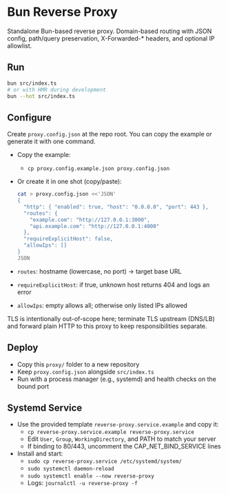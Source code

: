 # Bun Reverse Proxy

Standalone Bun-based reverse proxy. Domain-based routing with JSON config,
path/query preservation, X-Forwarded-\* headers, and optional IP allowlist.

## Run

```sh
bun src/index.ts
# or with HMR during development
bun --hot src/index.ts
```

## Configure

Create `proxy.config.json` at the repo root. You can copy the example or generate it with one command.

- Copy the example:
  - `cp proxy.config.example.json proxy.config.json`

- Or create it in one shot (copy/paste):
  ```sh
  cat > proxy.config.json <<'JSON'
  {
    "http": { "enabled": true, "host": "0.0.0.0", "port": 443 },
    "routes": {
      "example.com": "http://127.0.0.1:3000",
      "api.example.com": "http://127.0.0.1:4000"
    },
    "requireExplicitHost": false,
    "allowIps": []
  }
  JSON
  ```

- `routes`: hostname (lowercase, no port) → target base URL
- `requireExplicitHost`: if true, unknown host returns 404 and logs an error
- `allowIps`: empty allows all; otherwise only listed IPs allowed

TLS is intentionally out-of-scope here; terminate TLS upstream (DNS/LB) and
forward plain HTTP to this proxy to keep responsibilities separate.

## Deploy

- Copy this `proxy/` folder to a new repository
- Keep `proxy.config.json` alongside `src/index.ts`
- Run with a process manager (e.g., systemd) and health checks on the bound port

## Systemd Service

- Use the provided template `reverse-proxy.service.example` and copy it:
  - `cp reverse-proxy.service.example reverse-proxy.service`
  - Edit `User`, `Group`, `WorkingDirectory`, and PATH to match your server
  - If binding to 80/443, uncomment the CAP_NET_BIND_SERVICE lines
- Install and start:
  - `sudo cp reverse-proxy.service /etc/systemd/system/`
  - `sudo systemctl daemon-reload`
  - `sudo systemctl enable --now reverse-proxy`
  - Logs: `journalctl -u reverse-proxy -f`
